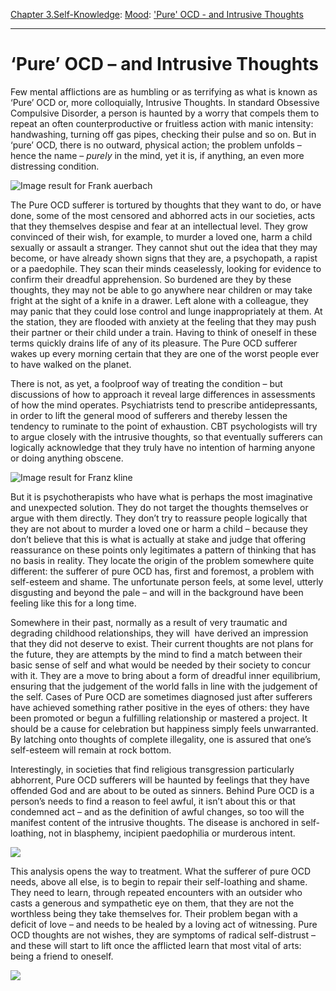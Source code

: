[Chapter 3.Self-Knowledge](https://www.theschooloflife.com/thebookoflife/category/self-knowledge/): [Mood](https://www.theschooloflife.com/thebookoflife/category/self-knowledge/mood/): ['Pure' OCD - and Intrusive Thoughts](https://www.theschooloflife.com/thebookoflife/pure-ocd-and-intrusive-thoughts/)

* * *

# ‘Pure’ OCD – and Intrusive Thoughts

Few mental afflictions are as humbling or as terrifying as what is known as ‘Pure’ OCD or, more colloquially, Intrusive Thoughts. In standard Obsessive Compulsive Disorder, a person is haunted by a worry that compels them to repeat an often counterproductive or fruitless action with manic intensity: handwashing, turning off gas pipes, checking their pulse and so on. But in ‘pure’ OCD, there is no outward, physical action; the problem unfolds – hence the name – _purely_ in the mind, yet it is, if anything, an even more distressing condition.

![Image result for Frank auerbach](https://media.wsimag.com/attachments/868f2aa9d40404babb07fe119d4ad08cafb01ca8/store/fill/1090/613/dae727197e905770d8454320177f5c42cfb12ebf7b58050a7c35d0423f7d/Frank-Auerbach-EOW-Nude-Lying-on-her-Back-1959-c-Frank-Auerbach-courtesy-Marlborough-Fine-Art.jpg)

The Pure OCD sufferer is tortured by thoughts that they want to do, or have done, some of the most censored and abhorred acts in our societies, acts that they themselves despise and fear at an intellectual level. They grow convinced of their wish, for example, to murder a loved one, harm a child sexually or assault a stranger. They cannot shut out the idea that they may become, or have already shown signs that they are, a psychopath, a rapist or a paedophile. They scan their minds ceaselessly, looking for evidence to confirm their dreadful apprehension. So burdened are they by these thoughts, they may not be able to go anywhere near children or may take fright at the sight of a knife in a drawer. Left alone with a colleague, they may panic that they could lose control and lunge inappropriately at them. At the station, they are flooded with anxiety at the feeling that they may push their partner or their child under a train. Having to think of oneself in these terms quickly drains life of any of its pleasure. The Pure OCD sufferer wakes up every morning certain that they are one of the worst people ever to have walked on the planet.

There is not, as yet, a foolproof way of treating the condition – but discussions of how to approach it reveal large differences in assessments of how the mind operates. Psychiatrists tend to prescribe antidepressants, in order to lift the general mood of sufferers and thereby lessen the tendency to ruminate to the point of exhaustion. CBT psychologists will try to argue closely with the intrusive thoughts, so that eventually sufferers can logically acknowledge that they truly have no intention of harming anyone or doing anything obscene.

![Image result for Franz kline](https://media.gq.com/photos/5582e4253655c24c6c94f252/master/w_800/fashion-shows-blogs-fashion-week-franz-kline-harleman.jpg)

But it is psychotherapists who have what is perhaps the most imaginative and unexpected solution. They do not target the thoughts themselves or argue with them directly. They don’t try to reassure people logically that they are not about to murder a loved one or harm a child – because they don’t believe that this is what is actually at stake and judge that offering reassurance on these points only legitimates a pattern of thinking that has no basis in reality. They locate the origin of the problem somewhere quite different: the sufferer of pure OCD has, first and foremost, a problem with self-esteem and shame. The unfortunate person feels, at some level, utterly disgusting and beyond the pale – and will in the background have been feeling like this for a long time.

Somewhere in their past, normally as a result of very traumatic and degrading childhood relationships, they will &nbsp;have derived an impression that they did not deserve to exist. Their current thoughts are not plans for the future, they are attempts by the mind to find a match between their basic sense of self and what would be needed by their society to concur with it. They are a move to bring about a form of dreadful inner equilibrium, ensuring that the judgement of the world falls in line with the judgement of the self. Cases of Pure OCD are sometimes diagnosed just after sufferers have achieved something rather positive in the eyes of others: they have been promoted or begun a fulfilling relationship or mastered a project. It should be a cause for celebration but happiness simply feels unwarranted. By latching onto thoughts of complete illegality, one is assured that one’s self-esteem will remain at rock bottom.

Interestingly, in societies that find religious transgression particularly abhorrent, Pure OCD sufferers will be haunted by feelings that they have offended God and are about to be outed as sinners. Behind Pure OCD is a person’s needs to find a reason to feel awful, it isn’t about this or that condemned act – and as the definition of awful changes, so too will the manifest content of the intrusive thoughts.&nbsp;The disease is anchored in self-loathing, not in blasphemy, incipient paedophilia or murderous intent.

![](https://www.theschooloflife.com/thebookoflife/wp-content/uploads/2018/05/Kline20.pdf-Adobe-Reader.jpg)

This analysis opens the way to treatment. What the sufferer of pure OCD needs, above all else, is to begin to repair their self-loathing and shame. They need to learn, through repeated encounters with an outsider who casts a generous and sympathetic eye on them, that they are not the worthless being they take themselves for. Their problem began with a deficit of love – and needs to be healed by a loving act of witnessing. Pure OCD thoughts are not wishes, they are symptoms of radical self-distrust – and these will start to lift once the afflicted learn that most vital of arts: being a friend to oneself.

[![](https://img.youtube.com/vi/Q9yKaI0vLJs/0.jpg)](https://www.youtube.com/embed/Q9yKaI0vLJs '')
